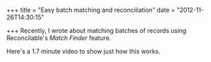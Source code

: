 +++
title = "Easy batch matching and reconciliation"
date = "2012-11-26T14:30:15"

+++
Recently, I wrote about matching batches of records using Reconcilable's *Match Finder* feature.

Here's a 1.7 minute video to show just how this works.
<!--more-->

<script charset="ISO-8859-1" src="//fast.wistia.com/assets/external/E-v1.js" async></script>
<div class="wistia_embed wistia_async_2ywnygejax" style="height:360px;width:640px">&nbsp;</div>

